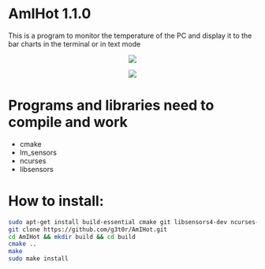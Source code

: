 # AmIHot 1.1.0


This is a program to monitor the temperature of the PC and display it to the bar charts in the terminal or in text mode


<p align="center"><img src="https://i.imgur.com/TCEDkaC.png"></p>
<p align="center"><img src="https://i.imgur.com/VVW1mEB.png"></p>

# Programs and libraries need to compile and work
 - cmake
 - lm_sensors
 - ncurses
 - libsensors

# How to install:
```bash
sudo apt-get install build-essential cmake git libsensors4-dev ncurses-dev
git clone https://github.com/g3t0r/AmIHot.git
cd AmIHot && mkdir build && cd build
cmake ..
make
sudo make install
```
